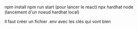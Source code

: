 npm install
npm run start (pour lancer le react)
npx hardhat node (lancement d'un noeud hardhat local)

Il faut créer un fichier .env avec les clés qui vont bien
